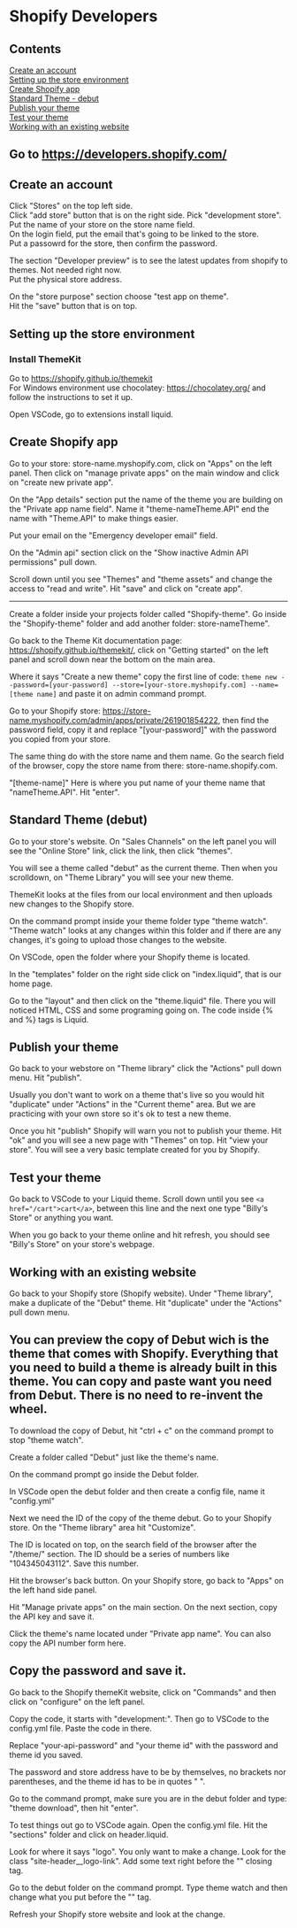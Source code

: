 # Shopify Developers
##  Contents  
[Create an account](#Create-an-account)  
[Setting up the store environment](#Setting-up-the-store-environment)  
[Create Shopify app](#Create-Shopify-app)  
[Standard Theme - debut](#Standard-Theme-debut)  
[Publish your theme](#Publish-your-theme)  
[Test your theme](#Test-your-theme)  
[Working with an existing website](#Working-with-an-existing-website)  


## Go to https://developers.shopify.com/

## Create an account  
Click "Stores" on the top left side.  
Click "add store" button that is on the right side.
Pick "development store".  
Put the name of your store on the store name field.  
On the login field, put the email that's going to be linked to the store.  
Put a passowrd for the store, then confirm the password.  

The section "Developer preview" is to see the latest updates from shopify to themes. Not needed right now.  
Put the physical store address.  

On the "store purpose" section choose "test app on theme".  
Hit the "save" button that is on top.

## Setting up the store environment

### Install ThemeKit 

Go to https://shopify.github.io/themekit  
For Windows environment use chocolatey: https://chocolatey.org/ and follow the instructions to set it up.  

Open VSCode, go to extensions install liquid.  

## Create Shopify app

Go to your store: store-name.myshopify.com, click on "Apps" on the left panel. Then click on "manage private apps" on the main window and  click on "create new private app".  

On the "App details" section put the name of the theme you are building on the "Private app name field". Name it "theme-nameTheme.API" end the name with "Theme.API" to make things easier.  

Put your email on the "Emergency developer email" field.  

On the "Admin api" section click on the "Show inactive Admin API permissions" pull down.  

Scroll down until you see "Themes" and "theme assets" and change the access to "read and write". Hit "save" and click on "create app".  

----
Create a folder inside your projects folder called "Shopify-theme". Go inside the "Shopify-theme" folder and add another folder: store-nameTheme".  

Go back to the Theme Kit documentation page: https://shopify.github.io/themekit/, click on "Getting started" on the left panel and scroll down near the bottom on the main area.

Where it says "Create a new theme" copy the first line of code: ```theme new --password=[your-password] --store=[your-store.myshopify.com] --name=[theme name]``` and paste it on admin command prompt. 

Go to your Shopify store: https://store-name.myshopify.com/admin/apps/private/261901854222, then find the password field, copy it and replace "[your-password]" with the password you copied from your store. 

The same thing do with the store name and them name. Go the search field of the browser, copy the store name from there: store-name.shopify.com.  

"[theme-name]" Here is where you put name of your theme name that "nameTheme.API". Hit "enter".

## Standard Theme (debut)

Go to your store's website. On "Sales Channels" on the left panel you will see the "Online Store" link, click the link, then click "themes".

You will see a theme called "debut" as the current theme. Then when you scrolldown, on "Theme Library" you will see your new theme. 

ThemeKit looks at the files from our local environment and then uploads new changes to the Shopify store.

On the command prompt inside your theme folder type "theme watch". "Theme watch" looks at any changes within this folder and if there are any changes, it's going to upload those changes to the website.  

On VSCode, open the folder where your Shopify theme is located.  

In the "templates" folder on the right side click on "index.liquid", that is our home page.

Go to the "layout" and then click on the "theme.liquid" file. There you will noticed HTML, CSS and some programing going on. The code inside {% and %} tags is Liquid.

## Publish your theme

Go back to your webstore on "Theme library" click the "Actions" pull down menu. Hit "publish".  

Usually you don't want to work on a theme that's live so you would hit "duplicate" under "Actions" in the "Current theme" area. But we are practicing with your own store so it's ok to test a new theme.

Once you hit "publish" Shopify will warn you not to publish your theme. Hit "ok" and you will see a new page with "Themes" on top. Hit "view your store". You will see a very basic template created for you by Shopify.  

## Test your theme

Go back to VSCode to your Liquid theme. Scroll down until you see ```<a href="/cart">cart</a>```, between this line and the next one type "Billy's Store" or anything you want. 

When you go back to your theme online and hit refresh, you should see "Billy's Store" on your store's webpage.

## Working with an existing website

Go back to your Shopify store (Shopify website). Under "Theme library", make a duplicate of the "Debut" theme. Hit "duplicate" under the "Actions" pull down menu.

You can preview the copy of Debut wich is the theme that comes with Shopify. Everything that you need to build a theme is already built in this theme. You can copy and paste want you need from Debut. There is no need to re-invent the wheel.  
---
To download the copy of Debut, hit "ctrl + c" on the command prompt to stop "theme watch". 

Create a folder called "Debut" just like the theme's name.

On the command prompt go inside the Debut folder.  

In VSCode open the debut folder and then create a config file, name it "config.yml" 

Next we need the ID of the copy of the theme debut. Go to your Shopify store. On the "Theme library" area hit "Customize". 

The ID is located on top, on the search field of the browser after the "/theme/" section. The ID should be a series of numbers like "104345043112". Save this number.

Hit the browser's back button. On your Shopify store, go back to "Apps" on the left hand side panel. 

Hit "Manage private apps" on the main section. On the next section, copy the API key and save it.

Click the theme's name located under "Private app name". You can also copy the API number form here. 

Copy the password and save it.
---
Go back to the Shopify themeKit website, click on "Commands" and then click on "configure" on the left panel.

Copy the code, it starts with "development:". Then go to VSCode to the config.yml file. Paste the code in there. 

Replace "your-api-password" and "your theme id" with the password and theme id you saved. 

The password and store address have to be by themselves, no brackets nor parentheses, and the theme id has to be in quotes " ".

Go to the command prompt, make sure you are in the debut folder and type: "theme download", then hit "enter". 

To test things out go to VSCode again. Open the config.yml file. Hit the "sections" folder and click on header.liquid.  

Look for where it says "logo". You only want to make a change. Look for the class "site-header__logo-link". Add some text right before the "</a>" closing tag. 

Go to the debut folder on the command prompt. Type theme watch and then change what you put before the "</a>" tag.  

Refresh your Shopify store website and look at the change.  





